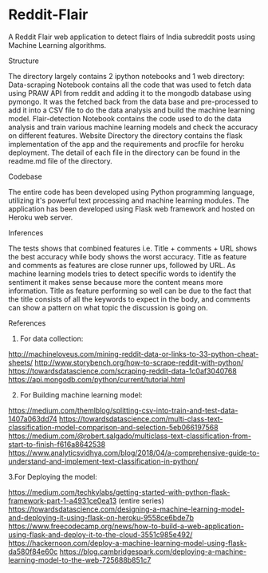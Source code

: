 # Reddit-Flair
A Reddit Flair web application to detect flairs of India subreddit posts using Machine Learning algorithms.

Structure

The directory largely contains 2 ipython notebooks and 1 web directory:
Data-scraping Notebook contains all the code that was used to fetch data using PRAW API from reddit and adding it to the mongodb database using pymongo. It was the fetched back from the data base and pre-processed to add it into a CSV file to do the data analysis and build the machine learning model.
Flair-detection Notebook contains the code used to do the data analysis and train various machine learning models and check the accuracy on different features.
Website Directory the directory contains the flask implementation of the app and the requirements and procfile for heroku deployment. The detail of each file in the directory can be found in the readme.md file of the directory.

Codebase

The entire code has been developed using Python programming language, utilizing it's powerful text processing and machine learning modules. The application has been developed using Flask web framework and hosted on Heroku web server.

Inferences

The tests shows that combined features i.e. Title + comments + URL shows the best accuracy while body shows the worst accuracy. Title as feature and comments as features are close runner ups, followed by URL. As machine learning models tries to detect specific words to identify the sentiment it makes sense because more the content means more information. Title as feature performing so well can be due to the fact that the title consists of all the keywords to expect in the body, and comments can show a pattern on what topic the discussion is going on.

References

1. For data collection:

http://machineloveus.com/mining-reddit-data-or-links-to-33-python-cheat-sheets/
http://www.storybench.org/how-to-scrape-reddit-with-python/
https://towardsdatascience.com/scraping-reddit-data-1c0af3040768
https://api.mongodb.com/python/current/tutorial.html

2. For Building machine learning model:

https://medium.com/themlblog/splitting-csv-into-train-and-test-data-1407a063dd74
https://towardsdatascience.com/multi-class-text-classification-model-comparison-and-selection-5eb066197568
https://medium.com/@robert.salgado/multiclass-text-classification-from-start-to-finish-f616a8642538
https://www.analyticsvidhya.com/blog/2018/04/a-comprehensive-guide-to-understand-and-implement-text-classification-in-python/

3.For Deploying the model:

https://medium.com/techkylabs/getting-started-with-python-flask-framework-part-1-a4931ce0ea13 (entire series)
https://towardsdatascience.com/designing-a-machine-learning-model-and-deploying-it-using-flask-on-heroku-9558ce6bde7b
https://www.freecodecamp.org/news/how-to-build-a-web-application-using-flask-and-deploy-it-to-the-cloud-3551c985e492/
https://hackernoon.com/deploy-a-machine-learning-model-using-flask-da580f84e60c
https://blog.cambridgespark.com/deploying-a-machine-learning-model-to-the-web-725688b851c7
